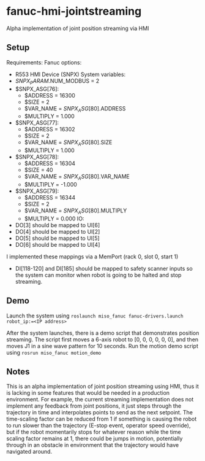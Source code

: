 # fanuc-hmi-jointstreaming
Alpha implementation of joint position streaming via HMI

## Setup
Requirements:
Fanuc options:
- R553 HMI Device (SNPX)
System variables:
- $SNPX_PARAM.$NUM_MODBUS = 2
- $SNPX_ASG[76]:
  -	$ADDRESS = 16300
  -	$SIZE = 2
  -	$VAR_NAME = $SNPX_ASG[80].$ADDRESS
  -	$MULTIPLY = 1.000
- $SNPX_ASG[77]:
  -	$ADDRESS = 16302
  -	$SIZE = 2
  -	$VAR_NAME = $SNPX_ASG[80].$SIZE
  -	$MULTIPLY = 1.000
- $SNPX_ASG[78]:
  -	$ADDRESS = 16304
  -	$SIZE = 40
  -	$VAR_NAME = $SNPX_ASG[80].$VAR_NAME
  -	$MULTIPLY = -1.000
- $SNPX_ASG[79]:
  -	$ADDRESS = 16344
  -	$SIZE = 2
  -	$VAR_NAME = $SNPX_ASG[80].$MULTIPLY
  -	$MULTIPLY = 0.000
IO:
- DO[3] should be mapped to UI[6]
- DO[4] should be mapped to UI[2]
- DO[5] should be mapped to UI[5]
- DO[6] should be mapped to UI[4]

I implemented these mappings via a MemPort (rack 0, slot 0, start 1)
- DI[118-120] and DI[185] should be mapped to safety scanner inputs so the system can monitor when robot is going to be halted and stop streaming.


## Demo
Launch the system using `roslaunch miso_fanuc fanuc-drivers.launch robot_ip:=<IP address>`

After the system launches, there is a demo script that demonstrates position streaming.
The script first moves a 6-axis robot to [0, 0, 0, 0, 0, 0], and then moves J1 in a sine wave pattern for 10 seconds.
Run the motion demo script using `rosrun miso_fanuc motion_demo`

## Notes
This is an alpha implementation of joint position streaming using HMI, thus it is lacking in some features that would be needed
in a production environment. For example, the current streaming implementation does not implement any feedback from joint positions, it just steps through the trajectory
in time and interpolates points to send as the next setpoint. The time-scaling factor can be reduced from 1 if something is
causing the robot to run slower than the trajectory (E-stop event, operator speed override), but if the robot momentarily stops for whatever reason while the time
scaling factor remains at 1, there could be jumps in motion, potentially through in an obstacle in environment that the trajectory would have navigated around.